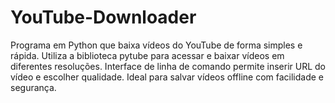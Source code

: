 # YouTube-Downloader
Programa em Python que baixa vídeos do YouTube de forma simples e rápida. Utiliza a biblioteca pytube para acessar e baixar vídeos em diferentes resoluções. Interface de linha de comando permite inserir URL do vídeo e escolher qualidade. Ideal para salvar vídeos offline com facilidade e segurança.
